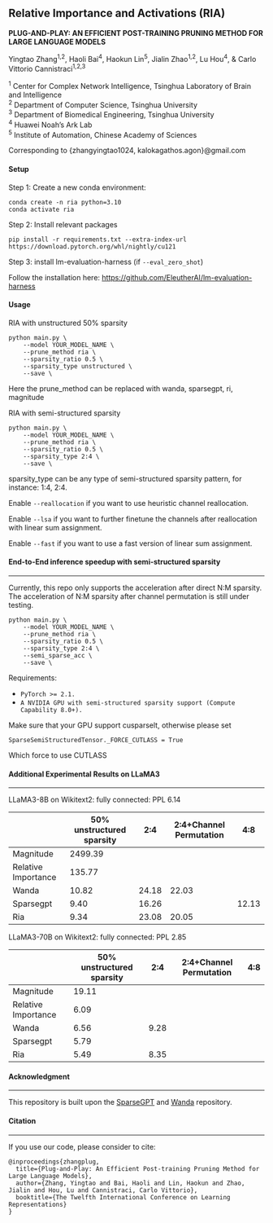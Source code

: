 ## Relative Importance and Activations (RIA)

**PLUG-AND-PLAY: AN EFFICIENT POST-TRAINING PRUNING METHOD FOR LARGE LANGUAGE MODELS**

Yingtao Zhang<sup>1,2</sup>, Haoli Bai<sup>4</sup>, Haokun Lin<sup>5</sup>, Jialin Zhao<sup>1,2</sup>, Lu Hou<sup>4</sup>, & Carlo Vittorio Cannistraci<sup>1,2,3</sup>

<sup>1</sup> Center for Complex Network Intelligence, Tsinghua Laboratory of Brain and Intelligence  
<sup>2</sup> Department of Computer Science, Tsinghua University  
<sup>3</sup> Department of Biomedical Engineering, Tsinghua University  
<sup>4</sup> Huawei Noah’s Ark Lab  
<sup>5</sup> Institute of Automation, Chinese Academy of Sciences  

Corresponding to {zhangyingtao1024, kalokagathos.agon}@gmail.com



#### Setup

Step 1: Create a new conda environment:

```
conda create -n ria python=3.10
conda activate ria
```



Step 2: Install relevant packages

```
pip install -r requirements.txt --extra-index-url https://download.pytorch.org/whl/nightly/cu121

```



Step 3: install lm-evaluation-harness (if `--eval_zero_shot`)

Follow the installation here: https://github.com/EleutherAI/lm-evaluation-harness



#### Usage

RIA with unstructured 50% sparsity

```
python main.py \
	--model YOUR_MODEL_NAME \
	--prune_method ria \
	--sparsity_ratio 0.5 \
	--sparsity_type unstructured \
	--save \
```

Here the prune_method can be replaced with wanda, sparsegpt, ri, magnitude



RIA with semi-structured sparsity 

```
python main.py \
	--model YOUR_MODEL_NAME \
	--prune_method ria \
	--sparsity_ratio 0.5 \
	--sparsity_type 2:4 \
	--save \
```

sparsity_type can be any type of semi-structured sparsity pattern, for instance: 1:4, 2:4.

Enable `--reallocation` if you want to use heuristic channel reallocation.

Enable `--lsa` if you want to further finetune the channels after reallocation with linear sum assignment.

Enable `--fast` if you want to use a fast version of linear sum assignment.



#### End-to-End inference speedup with semi-structured sparsity

--------

Currently, this repo only supports the acceleration after direct N:M sparsity. The acceleration of N:M sparsity after channel permutation is still under testing. 

```
python main.py \
	--model YOUR_MODEL_NAME \
	--prune_method ria \
	--sparsity_ratio 0.5 \
	--sparsity_type 2:4 \
	--semi_sparse_acc \
	--save \
```



Requirements:

- `PyTorch >= 2.1.`
- `A NVIDIA GPU with semi-structured sparsity support (Compute Capability 8.0+).`

Make sure that your GPU support cusparselt, otherwise please set

`SparseSemiStructuredTensor._FORCE_CUTLASS = True`

Which force to use CUTLASS



#### Additional Experimental Results on LLaMA3

------

LLaMA3-8B on Wikitext2: fully connected: PPL 6.14

|                     | 50% unstructured sparsity | 2:4   | 2:4+Channel Permutation | 4:8   |
| ------------------- | ------------------------- | ----- | ----------------------- | ----- |
| Magnitude           | 2499.39                   |       |                         |       |
| Relative Importance | 135.77                    |       |                         |       |
| Wanda               | 10.82                     | 24.18 | 22.03                   |       |
| Sparsegpt           | 9.40                      | 16.26 |                         | 12.13 |
| Ria                 | 9.34                      | 23.08 | 20.05                   |       |



LLaMA3-70B on Wikitext2: fully connected: PPL 2.85

|                     | 50% unstructured sparsity | 2:4  | 2:4+Channel Permutation | 4:8  |
| ------------------- | ------------------------- | ---- | ----------------------- | ---- |
| Magnitude           | 19.11                     |      |                         |      |
| Relative Importance | 6.09                      |      |                         |      |
| Wanda               | 6.56                      | 9.28 |                         |      |
| Sparsegpt           | 5.79                      |      |                         |      |
| Ria                 | 5.49                      | 8.35 |                         |      |



#### Acknowledgment

---

This repository is built upon the [SparseGPT](https://github.com/IST-DASLab/sparsegpt) and [Wanda](https://github.com/locuslab/wanda) repository.



#### Citation

----

If you use our code, please consider to cite:

```
@inproceedings{zhangplug,
  title={Plug-and-Play: An Efficient Post-training Pruning Method for Large Language Models},
  author={Zhang, Yingtao and Bai, Haoli and Lin, Haokun and Zhao, Jialin and Hou, Lu and Cannistraci, Carlo Vittorio},
  booktitle={The Twelfth International Conference on Learning Representations}
}
```
